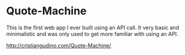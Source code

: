# Quote-Machine
This is the first web app I ever built using an API call. It very basic and minimalistic and was only used to get more familiar with using an API.

http://cristiangudino.com/Quote-Machine/
